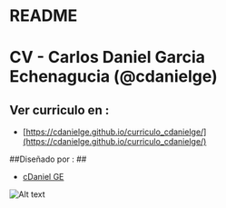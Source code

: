 # README #

# CV - Carlos Daniel Garcia Echenagucia (@cdanielge)

## Ver curriculo en : ##
* [https://cdanielge.github.io/curriculo_cdanielge/](https://cdanielge.github.io/curriculo_cdanielge/)


##Diseñado por : ##
* [cDaniel GE](https://github.com/cdanielge)

![Alt text](https://avatars0.githubusercontent.com/u/8324782?v=3&u=86621fcce09d699436004e6b1542f2b1e3c117f0&s=400)

